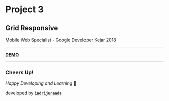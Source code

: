 
# Project 3 

## Grid Responsive 

Mobile Web Specialist - Google Developer Kejar 2018

-------------------

**[DEMO](https://indrijunanda.github.io/add2number-simple/)**

-------------------

### Cheers Up!

*Happy Developing and Learning* 💪



developed by **[`indrijunanda`](https://indrijunanda.gitlab.io/)**